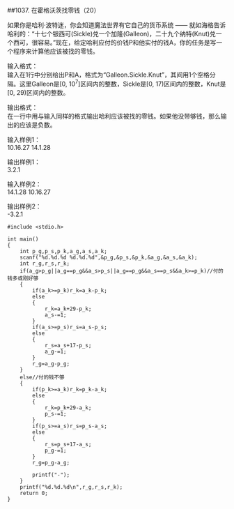 ##1037. 在霍格沃茨找零钱（20）  

如果你是哈利·波特迷，你会知道魔法世界有它自己的货币系统 —— 就如海格告诉哈利的：“十七个银西可(Sickle)兑一个加隆(Galleon)，二十九个纳特(Knut)兑一个西可，很容易。”现在，给定哈利应付的价钱P和他实付的钱A，你的任务是写一个程序来计算他应该被找的零钱。  

输入格式：  
输入在1行中分别给出P和A，格式为“Galleon.Sickle.Knut”，其间用1个空格分隔。这里Galleon是[0, 10<sup>7</sup>]区间内的整数，Sickle是[0, 17)区间内的整数，Knut是[0, 29)区间内的整数。  

输出格式：  
在一行中用与输入同样的格式输出哈利应该被找的零钱。如果他没带够钱，那么输出的应该是负数。  

输入样例1：  
10.16.27 14.1.28  

输出样例1：  
3.2.1  

输入样例2：  
14.1.28 10.16.27  

输出样例2：  
-3.2.1  

	#include <stdio.h>
	
	int main()
	{
		int p_g,p_s,p_k,a_g,a_s,a_k;
		scanf("%d.%d.%d %d.%d.%d",&p_g,&p_s,&p_k,&a_g,&a_s,&a_k);
		int r_g,r_s,r_k;
		if(a_g>p_g||a_g==p_g&&a_s>p_s||a_g==p_g&&a_s==p_s&&a_k>=p_k)//付的钱多或刚好够 
		{
			if(a_k>=p_k)r_k=a_k-p_k;
			else
			{
				r_k=a_k+29-p_k;
				a_s-=1;
			}
			if(a_s>=p_s)r_s=a_s-p_s;
			else
			{
				r_s=a_s+17-p_s;
				a_g-=1;
			}		
			r_g=a_g-p_g;
		}
		else//付的钱不够 
		{
			if(p_k>=a_k)r_k=p_k-a_k;
			else
			{
				r_k=p_k+29-a_k;
				p_s-=1;
			}
			if(p_s>=a_s)r_s=p_s-a_s;
			else
			{
				r_s=p_s+17-a_s;
				p_g-=1;
			}		
			r_g=p_g-a_g;
					
			printf("-");
		} 
		printf("%d.%d.%d\n",r_g,r_s,r_k);
		return 0;
	} 